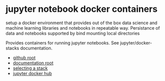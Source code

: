 # jupyter notebook docker containers

setup a docker environment that provides
out of the box data science and machine learning libraries
and notebooks in repeatable way.
Persistance of data and notebooks supported by bind mounting local directories

Provides containers for running jupyter notebooks.  See jupyter/docker-stacks documentation.

* [github root](https://github.com/jupyter/docker-stacks/tree/master)
* [documentation root](https://jupyter-docker-stacks.readthedocs.io/en/latest)
* [selecting a stack](https://jupyter-docker-stacks.readthedocs.io/en/latest/using/selecting.html)
* [jupyter docker hub](https://hub.docker.com/u/jupyter/)
